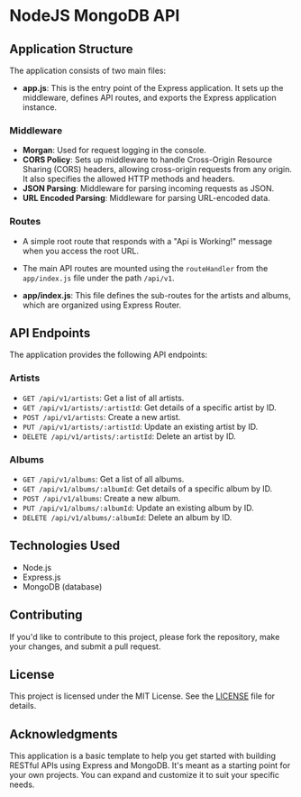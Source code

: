 # NodeJS MongoDB API

## Application Structure

The application consists of two main files:

- **app.js**: This is the entry point of the Express application. It sets up the middleware, defines API routes, and exports the Express application instance.

### Middleware

- **Morgan**: Used for request logging in the console.
- **CORS Policy**: Sets up middleware to handle Cross-Origin Resource Sharing (CORS) headers, allowing cross-origin requests from any origin. It also specifies the allowed HTTP methods and headers.
- **JSON Parsing**: Middleware for parsing incoming requests as JSON.
- **URL Encoded Parsing**: Middleware for parsing URL-encoded data.

### Routes

- A simple root route that responds with a "Api is Working!" message when you access the root URL.
- The main API routes are mounted using the `routeHandler` from the `app/index.js` file under the path `/api/v1`.

- **app/index.js**: This file defines the sub-routes for the artists and albums, which are organized using Express Router.

## API Endpoints

The application provides the following API endpoints:

### Artists

- `GET /api/v1/artists`: Get a list of all artists.
- `GET /api/v1/artists/:artistId`: Get details of a specific artist by ID.
- `POST /api/v1/artists`: Create a new artist.
- `PUT /api/v1/artists/:artistId`: Update an existing artist by ID.
- `DELETE /api/v1/artists/:artistId`: Delete an artist by ID.

### Albums

- `GET /api/v1/albums`: Get a list of all albums.
- `GET /api/v1/albums/:albumId`: Get details of a specific album by ID.
- `POST /api/v1/albums`: Create a new album.
- `PUT /api/v1/albums/:albumId`: Update an existing album by ID.
- `DELETE /api/v1/albums/:albumId`: Delete an album by ID.

## Technologies Used

- Node.js
- Express.js
- MongoDB (database)

## Contributing

If you'd like to contribute to this project, please fork the repository, make your changes, and submit a pull request.

## License

This project is licensed under the MIT License. See the [LICENSE](LICENSE) file for details.

## Acknowledgments

This application is a basic template to help you get started with building RESTful APIs using Express and MongoDB. It's meant as a starting point for your own projects. You can expand and customize it to suit your specific needs.
